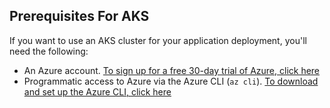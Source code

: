## Prerequisites For AKS

If you want to use an AKS cluster for your application deployment, you'll need the following:
- An Azure account. [To sign up for a free 30-day trial of Azure, click here](https://azure.microsoft.com/en-us/offers/ms-azr-0044p/)
- Programmatic access to Azure via the Azure CLI (`az cli`). [To download and set up the Azure CLI, click here](https://docs.microsoft.com/en-us/cli/azure/install-azure-cli)